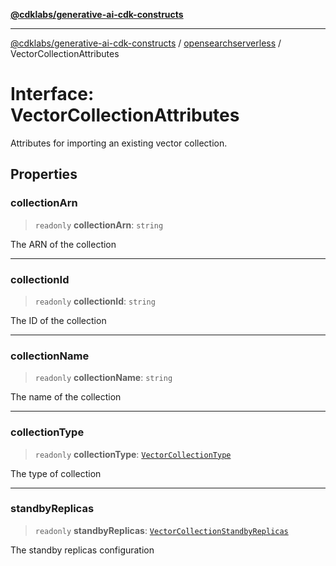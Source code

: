 [**@cdklabs/generative-ai-cdk-constructs**](../../../README.md)

***

[@cdklabs/generative-ai-cdk-constructs](../../../README.md) / [opensearchserverless](../README.md) / VectorCollectionAttributes

# Interface: VectorCollectionAttributes

Attributes for importing an existing vector collection.

## Properties

### collectionArn

> `readonly` **collectionArn**: `string`

The ARN of the collection

***

### collectionId

> `readonly` **collectionId**: `string`

The ID of the collection

***

### collectionName

> `readonly` **collectionName**: `string`

The name of the collection

***

### collectionType

> `readonly` **collectionType**: [`VectorCollectionType`](../enumerations/VectorCollectionType.md)

The type of collection

***

### standbyReplicas

> `readonly` **standbyReplicas**: [`VectorCollectionStandbyReplicas`](../enumerations/VectorCollectionStandbyReplicas.md)

The standby replicas configuration
